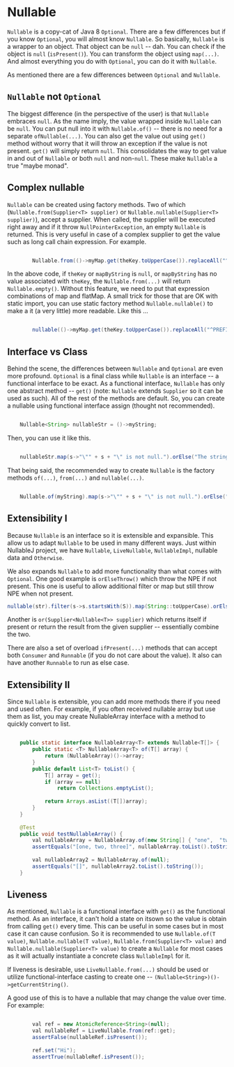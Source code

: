 # Nullable

`Nullable` is a copy-cat of Java 8 `Optional`.
There are a few differences but if you know `Optional`,
  you will almost know `Nullable`.
So basically, `Nullable` is a wrapper to an object.
That object can be `null` -- dah.
You can check if the object is `null` (`isPresent()`).
You can transform the object using `map(...)`.
And almost everything you do with `Optional`,
  you can do it with `Nullable`.

As mentioned there are a few differences between `Optional` and `Nullable`.

## `Nullable` not `Optional`
The biggest difference (in the perspective of the user) is that
  `Nullable` embraces `null`.
As the name imply,
  the value wrapped inside `Nullable` can be `null`.
You can put null into it with `Nullable.of()`
  -- there is no need for a separate `ofNullable(...)`.
You can also get the value out using `get()` method
  without worry that it will throw an exception if the value is not present.
`get()` will simply return `null`.
This consolidates the way to get value in and out of `Nullable` or both `null` and non-`null`.
These make `Nullable` a true "maybe monad". 

## Complex nullable
`Nullable` can be created using factory methods.
Two of which (`Nullable.from(Supplier<T> supplier)` or `Nullable.nullable(Supplier<T> supplier)`),
  accept a supplier.
When called, the supplier will be executed right away and if it throw `NullPointerException`,
  an empty `Nullable` is returned.
This is very useful in case of a complex supplier to get the value such as long call chain expression.
For example.

```Java

        Nullable.from(()->myMap.get(theKey.toUpperCase()).replaceAll("^PREFIX: ", "")).ifPresent(System.out::println);
```

In the above code,
  if `theKey` or `mapByString` is `null`,
    or `mapByString` has no value associated with `theKey`,
    the `Nullable.from(...)` will return `Nullable.empty()`.
Without this feature,
  we need to put that expression combinations of map and flatMap.
A small trick for those that are OK with static import,
  you can use static factory method `Nullable.nullable()` to make a it (a very little) more readable.
Like this ...

```Java

        nullable(()->myMap.get(theKey.toUpperCase()).replaceAll("^PREFIX: ", "")).ifPresent(out::println);
```


## Interface vs Class
Behind the scene, the differences between `Nullable` and `Optional` are even more profound.
`Optional` is a final class while `Nullable` is an interface -- a functional interface to be exact.
As a functional interface,
  `Nullable` has only one abstract method -- `get()` (note: `Nullable` extends `Supplier` so it can be used as such).
All of the rest of the methods are default.
So, you can create a nullable using functional interface assign (thought not recommended).

```Java

	Nullable<String> nullableStr = ()->myString;
```

Then, you can use it like this.

```Java

	nullableStr.map(s->"\"" + s + "\" is not null.").orElse("The string is null");
```

That being said, the recommended way to create `Nullable` is the factory methods `of(...)`, `from(...)` and `nullable(...)`.

```Java

	Nullable.of(myString).map(s->"\"" + s + "\" is not null.").orElse("The string is null");
```

## Extensibility I
Because `Nullable` is an interface so it is extensible and expansible.
This allow us to adapt `Nullable` to be used in many different ways.
Just within NullableJ project,
  we have `Nullable`, `LiveNullable`, `NullableImpl`, nullable data and `Otherwise`.

We also expands `Nullable` to add more functionality than what comes with `Optional`.
One good example is `orElseThrow()` which throw the NPE if not present.
This one is useful to allow additional filter or map but still throw NPE when not present.

```Java
nullable(str).filter(s->s.startsWith(S)).map(String::toUpperCase).orElseThrow();
```

Another is `or(Supplier<Nullable<T>> supplier)` which returns itself if present or return the result from the given supplier -- essentially combine the two.

There are also a set of overload `ifPresent(...)` methods that can accept both `Consumer` and `Runnable`
  (if you do not care about the value).
It also can have another `Runnable` to run as else case.

## Extensibility II
Since `Nullable` is extensible, you can add more methods there if you need and used often.
For example, if you often received nullable array but use them as list,
  you may create NullableArray interface with a method to quickly convert to list.

```Java

    public static interface NullableArray<T> extends Nullable<T[]> {
        public static <T> NullableArray<T> of(T[] array) {
            return (NullableArray)()->array;
        }
        public default List<T> toList() {
            T[] array = get();
            if (array == null)
                return Collections.emptyList();
            
            return Arrays.asList((T[])array);
        }
    }
    
    @Test
    public void testNullableArray() {
        val nullableArray = NullableArray.of(new String[] { "one",  "two",  "three" });
        assertEquals("[one, two, three]", nullableArray.toList().toString());
        
        val nullableArray2 = NullableArray.of(null);
        assertEquals("[]", nullableArray2.toList().toString());
    }
```

## Liveness
As mentioned, `Nullable` is a functional interface with `get()` as the functional method.
As an interface, it can't hold a state on itsown so the value is obtain from calling `get()` every time.
This can be useful in some cases but in most case it can cause confusion.
So it is recommended to use `Nullable.of(T value)`, `Nullable.nullable(T value)`, `Nullable.from(Supplier<T> value)` and `Nullable.nullable(Supplier<T> value)` to create a `Nullable` for most cases as it will actually instantiate a concrete class `NullableImpl` for it.

If liveness is desirable, use `LiveNullable.from(...)` should be used or utilize functional-interface casting to create one -- `(Nullable<String>)()->getCurrentString()`.

A good use of this is to have a nullable that may change the value over time.
For example: 

```Java

        val ref = new AtomicReference<String>(null);
        val nullableRef = LiveNullable.from(ref::get);
        assertFalse(nullableRef.isPresent());
        
        ref.set("Hi");
        assertTrue(nullableRef.isPresent());
```

